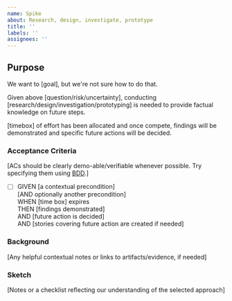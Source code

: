 ```yaml
---
name: Spike 
about: Research, design, investigate, prototype
title: ''
labels: ''
assignees: ''
---
```


## Purpose

We want to [goal], but we're not sure how to do that.

Given above [question/risk/uncertainty], conducting [research/design/investigation/prototyping] is needed to provide factual knowledge on future steps.

[timebox] of effort has been allocated and once compete, findings will be demonstrated and specific future actions will be decided.

### Acceptance Criteria

[ACs should be clearly demo-able/verifiable whenever possible. Try specifying them using [BDD](https://en.wikipedia.org/wiki/Behavior-driven_development#Behavioral_specifications).]

- [ ] GIVEN [a contextual precondition] \
  [AND optionally another precondition] \
  WHEN [time box] expires\
  THEN [findings demonstrated] \
  AND [future action is decided] \
  AND [stories covering future action are created if needed]

### Background

[Any helpful contextual notes or links to artifacts/evidence, if needed]

### Sketch

[Notes or a checklist reflecting our understanding of the selected approach]
